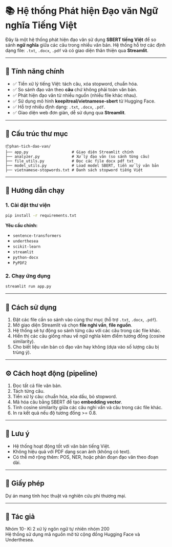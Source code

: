 
# 📚 Hệ thống Phát hiện Đạo văn Ngữ nghĩa Tiếng Việt

Đây là một hệ thống phát hiện đạo văn sử dụng **SBERT tiếng Việt** để so sánh **ngữ nghĩa** giữa các câu trong nhiều văn bản. Hệ thống hỗ trợ các định dạng file: `.txt`, `.docx`, `.pdf` và có giao diện thân thiện qua **Streamlit**.

---

## 🧠 Tính năng chính

- ✅ Tiền xử lý tiếng Việt: tách câu, xóa stopword, chuẩn hóa.
- ✅ So sánh đạo văn theo **câu** chứ không phải toàn văn bản.
- ✅ Phát hiện đạo văn từ nhiều nguồn (nhiều file khác nhau).
- ✅ Sử dụng mô hình **keepitreal/vietnamese-sbert** từ Hugging Face.
- ✅ Hỗ trợ nhiều định dạng: `.txt`, `.docx`, `.pdf`.
- ✅ Giao diện web đơn giản, dễ sử dụng qua **Streamlit**.

---

## 📁 Cấu trúc thư mục

```
📦phan-tich-dao-van/
├── app.py                   # Giao diện Streamlit chính
├── analyzer.py              # Xử lý đạo văn (so sánh từng câu)
├── file_utils.py            # Đọc các file docx pdf txt
├── model_utils.py           # Load model SBERT, tiền xử lý văn bản
├── vietnamese-stopwords.txt # Danh sách stopword tiếng Việt
```

---

## 🚀 Hướng dẫn chạy

### 1. Cài đặt thư viện
```bash
pip install -r requirements.txt
```

**Yêu cầu chính:**
- `sentence-transformers`
- `underthesea`
- `scikit-learn`
- `streamlit`
- `python-docx`
- `PyPDF2`

### 2. Chạy ứng dụng
```bash
streamlit run app.py
```

---

## 📂 Cách sử dụng

1. Đặt các file cần so sánh vào cùng thư mục (hỗ trợ `.txt`, `.docx`, `.pdf`).
2. Mở giao diện Streamlit và chọn **file nghi vấn**, **file nguồn**.
3. Hệ thống sẽ tự động so sánh từng câu với các câu trong các file khác.
4. Hiển thị các câu giống nhau về ngữ nghĩa kèm điểm tương đồng (cosine similarity).
5. Cho biết liệu văn bản có đạo văn hay không (dựa vào số lượng câu bị trùng ý).

---

## ⚙️ Cách hoạt động (pipeline)

1. Đọc tất cả file văn bản.
2. Tách từng câu.
3. Tiền xử lý câu: chuẩn hóa, xóa dấu, bỏ stopword.
4. Mã hóa câu bằng SBERT để tạo **embedding vector**.
5. Tính cosine similarity giữa các câu nghi vấn và câu trong các file khác.
6. In ra kết quả nếu độ tương đồng >= 0.8.

---

## 📌 Lưu ý

- Hệ thống hoạt động tốt với văn bản tiếng Việt.
- Không hiệu quả với PDF dạng scan ảnh (không có text).
- Có thể mở rộng thêm: POS, NER, hoặc phân đoạn đạo văn theo đoạn dài.

---

## 📄 Giấy phép

Dự án mang tính học thuật và nghiên cứu phi thương mại.

---

## 👤 Tác giả
Nhóm 10- Kì 2 xử lý ngôn ngữ tự nhiên nhóm 200  
Hệ thống sử dụng mã nguồn mở từ cộng đồng Hugging Face và Underthesea.
